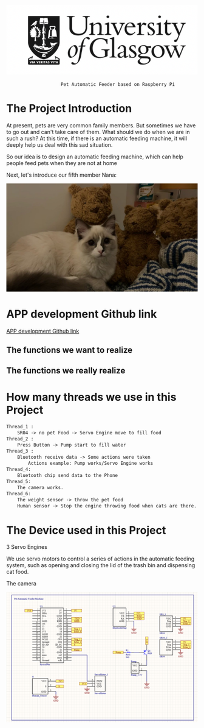 



![Glasgow Embeded System](assets/image-20230414233217196.png)

```text
                    Pet Automatic Feeder based on Raspberry Pi 
```


# The Project Introduction

At present, pets are very common family members. But sometimes we have to go out and can't take care of them. What should we do when we are in such a rush? At this time, if there is an automatic feeding machine, it will deeply help us deal with this sad situation. 

So our idea is to design an automatic feeding machine, which can help people feed pets when they are not at home







Next, let's introduce our fifth member Nana:

![Cat](assets/Cat.jpg)

# APP development Github link
[APP development Github link](https://github.com/Zexuan2815250/Pet-Automatic-Feeder-APP)

## The functions we want to realize


## The functions we really realize


# How many threads we use in this Project

~~~text
Thread_1 :
	SR04 -> no pet Food -> Servo Engine move to fill food
Thread_2 :
	Press Button -> Pump start to fill water
Thread_3 : 
	Bluetooth receive data -> Some actions were taken
		Actions example: Pump works/Servo Engine works
Thread_4:
	Bluetooth chip send data to the Phone
Thread_5:
	The camera works.
Thread_6:
	The weight sensor -> throw the pet food
	Human sensor -> Stop the engine throwing food when cats are there.
~~~


# The Device used in this Project

3 Servo Engines

We use servo motors to control a series of actions in the automatic feeding system, such as opening and closing the lid of the trash bin and dispensing cat food.

The camera



![CircuitDiagram](assets/CircuitDiagram.png)
